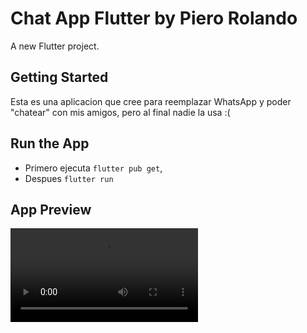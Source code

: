 # Chat App Flutter by Piero Rolando

A new Flutter project.

## Getting Started

Esta es una aplicacion que cree para reemplazar WhatsApp y poder "chatear" con mis amigos, pero al final nadie la usa :( 

## Run the App
- Primero ejecuta `flutter pub get`,
- Despues `flutter run`

## App Preview

![](https://github.com/pierorolando1/Chat-Flutter/blob/main/chatExample.mp4?raw=true)
